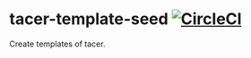 # tacer-template-seed [![CircleCI](https://circleci.com/gh/IdanLoo/tacer-template-seed.svg?style=svg)](https://circleci.com/gh/IdanLoo/tacer-template-seed)

Create templates of tacer.
